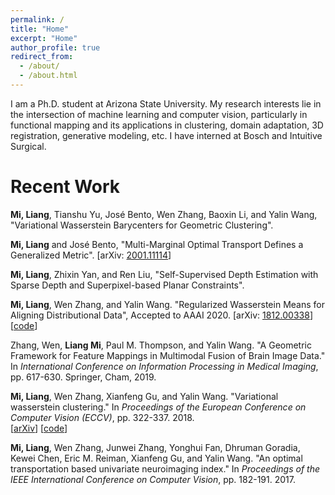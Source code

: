 ```yaml
---
permalink: /
title: "Home"
excerpt: "Home"
author_profile: true
redirect_from: 
  - /about/
  - /about.html
---
```


I am a Ph.D. student at Arizona State University. My research interests lie in the intersection of machine learning and computer vision, particularly in functional mapping and its applications in clustering, domain adaptation, 3D registration, generative modeling, etc. I have interned at Bosch and Intuitive Surgical. 


Recent Work
======

**Mi, Liang**, Tianshu Yu, José Bento, Wen Zhang, Baoxin Li, and Yalin Wang, "Variational Wasserstein Barycenters for Geometric Clustering".

**Mi, Liang** and José Bento, "Multi-Marginal Optimal Transport Defines a Generalized Metric". \[arXiv: [2001.11114](https://arxiv.org/abs/2001.11114)\]

**Mi, Liang**, Zhixin Yan, and Ren Liu, "Self-Supervised Depth Estimation with Sparse Depth and Superpixel-based Planar Constraints".

**Mi, Liang**, Wen Zhang, and Yalin Wang. "Regularized Wasserstein Means for Aligning Distributional Data", Accepted to AAAI 2020. \[arXiv: [1812.00338](https://arxiv.org/abs/1812.00338)\]\[[code](https://github.com/icemiliang/pyvot)\]

Zhang, Wen, **Liang Mi**, Paul M. Thompson, and Yalin Wang. "A Geometric Framework for Feature Mappings in Multimodal Fusion of Brain Image Data." In *International Conference on Information Processing in Medical Imaging*, pp. 617-630. Springer, Cham, 2019.

**Mi, Liang**, Wen Zhang, Xianfeng Gu, and Yalin Wang. "Variational wasserstein clustering." In *Proceedings of the European Conference on Computer Vision (ECCV)*, pp. 322-337. 2018.  
\[[arXiv](https://arxiv.org/abs/1806.09045)\] \[[code](https://github.com/icemiliang/pyvot)\]

**Mi, Liang**, Wen Zhang, Junwei Zhang, Yonghui Fan, Dhruman Goradia, Kewei Chen, Eric M. Reiman, Xianfeng Gu, and Yalin Wang. "An optimal transportation based univariate neuroimaging index." In *Proceedings of the IEEE International Conference on Computer Vision*, pp. 182-191. 2017.
